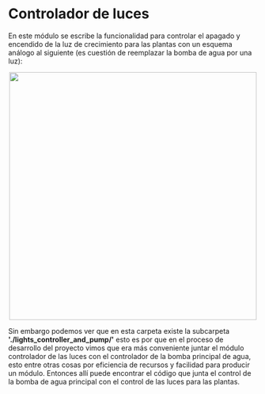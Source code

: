 # Controlador de luces

En este módulo se escribe la funcionalidad para controlar el apagado y encendido de la luz de crecimiento para las plantas con un esquema análogo al siguiente (es cuestión de reemplazar la bomba de agua por una luz):

<p align="center">
<img align="center" src="https://github.com/DaveAlsina/maticas/tree/main/hardware/lights_controller/imgs/b_agua.png"
	 width = "500">
</p>


Sin embargo podemos ver que en esta carpeta existe la subcarpeta **'./lights\_controller\_and\_pump/'** esto es por que en el proceso de desarrollo del proyecto vimos que era más conveniente juntar el módulo controlador de las luces con el controlador de la bomba principal de agua, esto entre otras cosas por eficiencia de recursos y facilidad para producir un módulo. Entonces allí puede encontrar el código que junta el control de la bomba de agua principal con el control de las luces para las plantas.







